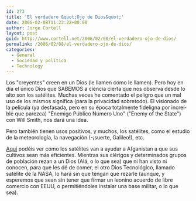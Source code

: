 ```yaml
---
id: 273
title: 'El verdadero &quot;Ojo de Dios&quot;'
date: 2006-02-08T11:23:22+00:00
author: Jorge Cortell
layout: post
guid: http://www.cortell.net/2006/02/08/el-verdadero-ojo-de-dios/
permalink: /2006/02/08/el-verdadero-ojo-de-dios/
categories:
  - General
  - Sociedad y polí­tica
  - Technology
---
```

Los "creyentes" creen en un Dios (le llamen como le llamen). Pero hoy en dí­a el único Dios que SABEMOS a ciencia cierta que nos observa desde lo alto son los satélites. Muchas veces he comentado el peligro que un mal uso de los mismos significa (para la privacidad sobretodo). El visionado de la pelí­cula (ya desfasada, pero en su época totalmente fideligna por increí­ble que parezca) "Enemigo Público Número Uno" ("Enemy of the State") con Will Smith, nos dará una idea.

Pero también tienen usos positivos, y muchos, los satélites, como el estudio de la meteorologí­a, la navegación (-¡suerte, Galileo!), etc.

[Aquí­](http://earthobservatory.nasa.gov/Study/Afghanistan/) podéis ver cómo los satélites van a ayudar a Afganistan a que sus cultivos sean más eficientes. Mientras sus clérigos y determinados grupos de población rezan a un Dios (Alá, o lo que sea) que ni han visto ni conocen, para que les dé de comer, el otro Dios Tecnológico, llamado satélite de la NASA, lo hará sin que tengan que rezarle (aunque, y esperemos que sean sin tener que firmar un leonino acuerdo de libre comercio con EEUU, o permitiéndoles instalar una base militar, o lo que sea).